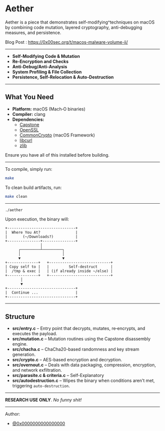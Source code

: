 # Aether

Aether is a piece that demonstrates self-modifying^techniques on macOS by combining code mutation, layered cryptography, anti-debugging measures, and persistence.

Blog Post : https://0x00sec.org/t/macos-malware-volume-ii/

---

- **Self‑Modifying Code & Mutation**  
- **Re‑Encryption and Checks**  
- **Anti‑Debug/Anti‑Analysis**  
- **System Profiling & File Collection**  
- **Persistence, Self‑Relocation & Auto‑Destruction**  
---

## What You Need

- **Platform:** macOS (Mach‑O binaries)
- **Compiler:** clang
- **Dependencies:**  
  - [Capstone](https://www.capstone-engine.org/)  
  - [OpenSSL](https://www.openssl.org/)  
  - [CommonCrypto](https://developer.apple.com/documentation/security/common_crypto) (macOS Framework)  
  - [libcurl](https://curl.se/libcurl/)  
  - [zlib](https://www.zlib.net/)

Ensure you have all of this installed before building.

---

To compile, simply run:

```bash
make
```

To clean build artifacts, run:

```bash
make clean
```

---

```bash
./aether
```

Upon execution, the binary will:    
```                        
+-------------------------------+
|  Where You At?                |
|       (~/Downloads?)          |
+---------------+---------------+
                │
      ┌─────────┴─────────┐
      │                   │
      ▼                   ▼
+--------------+   +----------------------------+
| Copy self to |   |         Self-destruct      |
|  /tmp & exec |   | (if already inside ~/else) |
+--------------+   +----------------------------+
       │
       ▼
+-------------------------------+
|  Continue ...                 |
+-------------------------------+
```

---

## Structure

- **src/entry.c** –  Entry point that decrypts, mutates, re‑encrypts, and executes the payload.
- **src/mutation.c** – Mutation routines using the Capstone disassembly engine.
- **src/chacha.c** – ChaCha20-based randomness and key stream generation.
- **src/crypto.c** – AES-based encryption and decryption.
- **src/overnout.c** – Deals with data packaging, compression, encryption, and network exfiltration.
- **src/parasite.c & criteria.c** – Self-Explanatory
- **src/autodestruction.c** – Wipes the binary when conditions aren't met, triggering `auto-destruction`.
---

**RESEARCH USE ONLY**. *No funny shit!*

---

Author: 
- [@0x0000000000000000](https://github.com/0xf00s/)
